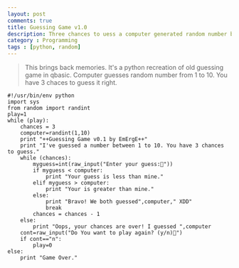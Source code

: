 ```yaml
---
layout: post
comments: true
title: Guessing Game v1.0
description: Three chances to uess a computer generated random number between 1 to 10
category : Programming
tags : [python, random]
---
```


>This brings back memories. It's a python recreation of old guessing game in qbasic. Computer guesses random number from 1 to 10. You have 3 chaces to guess it right.  

    #!/usr/bin/env python
    import sys
    from random import randint
    play=1
    while (play):
        chances = 3
        computer=randint(1,10)
        print "++Guessing Game v0.1 by EmErgE++"
        print "I've guessed a number between 1 to 10. You have 3 chances to guess."
        while (chances):
            myguess=int(raw_input("Enter your guess:"))
            if myguess < computer:
                print "Your guess is less than mine."
            elif myguess > computer:
                print "Your is greater than mine."
            else:
                print "Bravo! We both guessed",computer," XDD"
                break
            chances = chances - 1
        else:
            print "Oops, your chances are over! I guessed ",computer
        cont=raw_input("Do You want to play again? (y/n)")
        if cont=="n":
            play=0
    else:
        print "Game Over."
